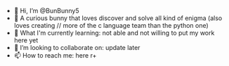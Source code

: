 - 👋 Hi, I’m @BunBunny5
- 👀 A curious bunny that loves discover and solve all kind of enigma (also loves creating // more of the c language team than the python one)
- 🌱 What I'm currently learning: not able and not willing to put my work here yet
- 💞️ I’m looking to collaborate on: update later
- 📫 How to reach me: here r+
<!---
BunBunny5/BunBunny5 is a ✨ special ✨ repository because its `README.md` (this file) appears on your GitHub profile.
You can click the Preview link to take a look at your changes.
--->
